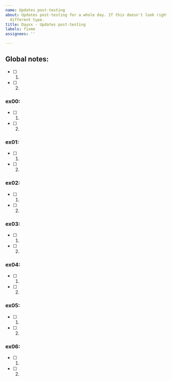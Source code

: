 ```yaml
---
name: Updates post-testing
about: Updates post-testing for a whole day. If this doesn't look right, choose a
  different type.
title: Dayxx - Updates post-testing
labels: fixme
assignees: ''

---
```


## Global notes:

- [ ] 1. 
- [ ] 2. 

### ex00:
- [ ] 1. 
- [ ] 2. 

### ex01:
- [ ] 1. 
- [ ] 2. 

### ex02:
- [ ] 1. 
- [ ] 2. 

### ex03:
- [ ] 1. 
- [ ] 2. 

### ex04:
- [ ] 1. 
- [ ] 2. 

### ex05:
- [ ] 1. 
- [ ] 2. 

### ex06:
- [ ] 1. 
- [ ] 2.
